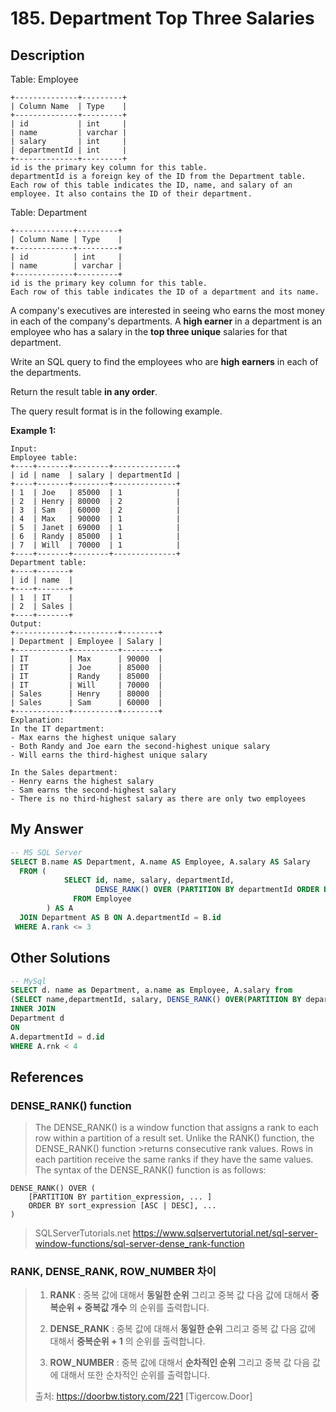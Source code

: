 # 185. Department Top Three Salaries

## Description


Table: Employee

```
+--------------+---------+
| Column Name  | Type    |
+--------------+---------+
| id           | int     |
| name         | varchar |
| salary       | int     |
| departmentId | int     |
+--------------+---------+
id is the primary key column for this table.
departmentId is a foreign key of the ID from the Department table.
Each row of this table indicates the ID, name, and salary of an employee. It also contains the ID of their department.
``` 

Table: Department
```
+-------------+---------+
| Column Name | Type    |
+-------------+---------+
| id          | int     |
| name        | varchar |
+-------------+---------+
id is the primary key column for this table.
Each row of this table indicates the ID of a department and its name.
``` 

A company's executives are interested in seeing who earns the most money in each of the company's departments. A **high earner** in a department is an employee who has a salary in the **top three unique** salaries for that department.

Write an SQL query to find the employees who are **high earners** in each of the departments.

Return the result table **in any order**.

The query result format is in the following example.

 

**Example 1:**
```
Input: 
Employee table:
+----+-------+--------+--------------+
| id | name  | salary | departmentId |
+----+-------+--------+--------------+
| 1  | Joe   | 85000  | 1            |
| 2  | Henry | 80000  | 2            |
| 3  | Sam   | 60000  | 2            |
| 4  | Max   | 90000  | 1            |
| 5  | Janet | 69000  | 1            |
| 6  | Randy | 85000  | 1            |
| 7  | Will  | 70000  | 1            |
+----+-------+--------+--------------+
Department table:
+----+-------+
| id | name  |
+----+-------+
| 1  | IT    |
| 2  | Sales |
+----+-------+
Output: 
+------------+----------+--------+
| Department | Employee | Salary |
+------------+----------+--------+
| IT         | Max      | 90000  |
| IT         | Joe      | 85000  |
| IT         | Randy    | 85000  |
| IT         | Will     | 70000  |
| Sales      | Henry    | 80000  |
| Sales      | Sam      | 60000  |
+------------+----------+--------+
Explanation: 
In the IT department:
- Max earns the highest unique salary
- Both Randy and Joe earn the second-highest unique salary
- Will earns the third-highest unique salary

In the Sales department:
- Henry earns the highest salary
- Sam earns the second-highest salary
- There is no third-highest salary as there are only two employees
```

## My Answer 

```SQL
-- MS SQL Server 
SELECT B.name AS Department, A.name AS Employee, A.salary AS Salary
  FROM (
            SELECT id, name, salary, departmentId, 
                   DENSE_RANK() OVER (PARTITION BY departmentId ORDER BY salary DESC) AS rank  -- 
              FROM Employee 
        ) AS A 
  JOIN Department AS B ON A.departmentId = B.id
 WHERE A.rank <= 3
```

## Other Solutions 

```SQL
-- MySql
SELECT d. name as Department, a.name as Employee, A.salary from
(SELECT name,departmentId, salary, DENSE_RANK() OVER(PARTITION BY departmentId order by salary desc) rnk from Employee) A
INNER JOIN
Department d
ON
A.departmentId = d.id
WHERE A.rnk < 4
```



## References 

### DENSE_RANK() function 

>The DENSE_RANK() is a window function that assigns a rank to each row within a partition of a result set. Unlike the RANK() function, the DENSE_RANK() function >returns consecutive rank values. Rows in each partition receive the same ranks if they have the same values.
>The syntax of the DENSE_RANK() function is as follows:
>
```
DENSE_RANK() OVER (
    [PARTITION BY partition_expression, ... ]
    ORDER BY sort_expression [ASC | DESC], ...
)
```
>SQLServerTutorials.net <https://www.sqlservertutorial.net/sql-server-window-functions/sql-server-dense_rank-function>



### RANK, DENSE_RANK, ROW_NUMBER 차이 

>1. **RANK** : 중복 값에 대해서 **동일한 순위** 그리고 중복 값 다음 값에 대해서 **중복순위 + 중복값 개수** 의 순위를 출력합니다.
>
>2. **DENSE_RANK** : 중복 값에 대해서 **동일한 순위** 그리고 중복 값 다음 값에 대해서 **중복순위 + 1** 의 순위를 출력합니다.
>
>3. **ROW_NUMBER** : 중복 값에 대해서 **순차적인 순위** 그리고 중복 값 다음 값에 대해서 또한 순차적인 순위를 출력합니다.
>
>출처: https://doorbw.tistory.com/221 [Tigercow.Door]

